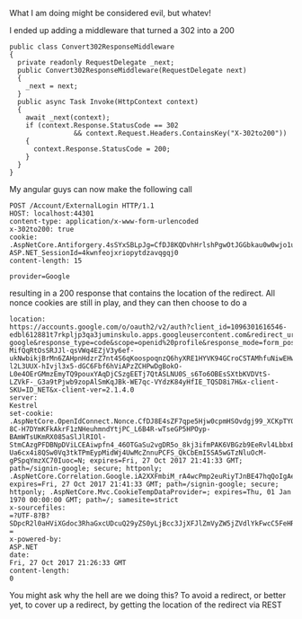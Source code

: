 What I am doing might be considered evil, but whatev!

I ended up adding a middleware that turned a 302 into a 200

```
public class Convert302ResponseMiddleware
{
  private readonly RequestDelegate _next;
  public Convert302ResponseMiddleware(RequestDelegate next)
  {
    _next = next;
  }
  public async Task Invoke(HttpContext context)
  {
    await _next(context);
    if (context.Response.StatusCode == 302
                && context.Request.Headers.ContainsKey("X-302to200"))
    {
      context.Response.StatusCode = 200;
    }
  }
}
```
My angular guys can now make the following call
```
POST /Account/ExternalLogin HTTP/1.1
HOST: localhost:44301
content-type: application/x-www-form-urlencoded
x-302to200: true
cookie: .AspNetCore.Antiforgery.4sSYxSBLpJg=CfDJ8KQDvhHrlshPgwOtJGGbkau0w0wjo1uYCEH65BBBTQtDd4EkH8HYwKDCJDSJjynybApW5VovnUOUhBWeub3UERMtTQdV1o9XhuvFSaZ77u0tyQGZRNt806c3_BPrR_K2Ty1_8evftKRo_b1mzenmp5o; ASP.NET_SessionId=4kwnfeojxriopytdzavqgqj0
content-length: 15

provider=Google
```
resulting in a 200 response that contains the location of the redirect.
All nonce cookies are still in play, and they can then choose to do a
```
location:
https://accounts.google.com/o/oauth2/v2/auth?client_id=1096301616546-edbl612881t7rkpljp3qa3juminskulo.apps.googleusercontent.com&redirect_uri=https%3A%2F%2Flocalhost%3A44301%2Fsignin-google&response_type=code&scope=openid%20profile&response_mode=form_post&nonce=636447363938910795.ZTJlY2U4MzUtZTQ5OS00M2VlLTk4YjUtZTQ4NzZjN2Q1ZGE4N2NiOGRjZTItNzljMC00MmQ4LWEwYTYtZmU0NWRjNzlkMWE0&state=CfDJ8E4sZF7qpe5Hjw0cpmHSOvcjkspCz75vdaMbym5cCq59j26Ydw7FNxz9Y6fUbCPHSOkacn4rz7FgqcJ3-MifQqRtOsSRJJl-qsVWq4EZjV3y6ef-ukNwbikjBrMn6ZAHpnHdzrZ7nt4S6qKoospoqnzQ6hyXRE1HYVK94GCroCSTAMhfuNiwEHwoJU1LlgmUIFKo5d-l2L3UUX-hIvjl3x5-dGC6Fbf6hViAPzZCHPwDgBokO-L0e4OErGMmzEmyTQ9pouxYAqDjCSzgEETj7QtASLNU0S_s6To6OBEsSXtbKVDVtS-LZVkF-_G3a9tPjwb9zopAlSmKqJBk-WE7qc-VYdzK84yHfIE_TQSD8i7H&x-client-SKU=ID_NET&x-client-ver=2.1.4.0
server:
Kestrel
set-cookie:
.AspNetCore.OpenIdConnect.Nonce.CfDJ8E4sZF7qpe5Hjw0cpmHSOvdgj99_XCKpTYQYIInvZILDBS6xx-8C-H7DYmKFkAkrF1zNHeuhmndYtjPC_L6B4R-wTseGP5HPOyp-BAmWTsUKmRX085aSlJlRIOl-StmCAzgPFDBNpDViLCEAiwpfn4_46OTGaSu2vgDR5o_8kj3ifmPAK6VBGzb9EeRvl4LbbxBjVL-Ua6cx4i8QSw0Vq3tkTPmEypMidWj4UwMcZnnuPCFS_QkCbEmI5SA5wGTzNluOcM-gPSpqYmzXC70Iuoc=N; expires=Fri, 27 Oct 2017 21:41:33 GMT; path=/signin-google; secure; httponly; .AspNetCore.Correlation.Google.iA2XXFmbiM_rA4wcPmp2euRiyTJnBE47hqQoIgAexS4=N; expires=Fri, 27 Oct 2017 21:41:33 GMT; path=/signin-google; secure; httponly; .AspNetCore.Mvc.CookieTempDataProvider=; expires=Thu, 01 Jan 1970 00:00:00 GMT; path=/; samesite=strict
x-sourcefiles:
=?UTF-8?B?SDpcR2l0aHViXGdoc3RhaGxcUDcuQ29yZS0yLjBcc3JjXFJlZmVyZW5jZVdlYkFwcC5FeHRlcm5hbElkZW50aXR5XEFjY291bnRcRXh0ZXJuYWxMb2dpbldoYXRJZg==?=
x-powered-by:
ASP.NET
date:
Fri, 27 Oct 2017 21:26:33 GMT
content-length:
0
```
You might ask why the hell are we doing this?
To avoid a redirect, or better yet, to cover up a redirect, by getting the location of the redirect via REST

